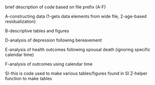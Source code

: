 brief description of code based on file prefix (A-F)

A-constructing data (1-gets data elements from wide file, 2-age-based residualization)

B-descriptive tables and figures

D-analysis of depression following bereavement

E-analysis of health outcomes following spousal death (ignoring specific calendar time)

F-analysis of outcomes using calendar time


SI-this is code used to make various tables/figures found in SI
Z-helper function to make tables

